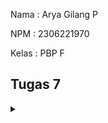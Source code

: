 Nama : Arya Gilang P

NPM : 2306221970

Kelas : PBP F

## Tugas 7
<details>
  <summary></summary>

**Jelaskan apa yang dimaksud dengan stateless widget dan stateful widget, dan jelaskan perbedaan dari keduanya.**

**Stateless Widget** adalah widget yang tidak memiliki "state" atau keadaan yang bisa berubah saat aplikasi berjalan. Ini berarti widget ini hanya menampilkan data statis atau informasi yang tidak akan berubah setelah di-render. 

Contoh dari Stateless Widget adalah `Text`, `Icon`, dan widget UI lainnya yang tidak memerlukan perubahan.

**Stateful Widget** adalah widget yang memiliki "state" atau keadaan yang bisa berubah saat aplikasi berjalan. Widget ini bisa merespon perubahan data, user input, atau kejadian lainnya melalui fungsi `setState()` 

 **Sebutkan widget apa saja yang kamu gunakan pada proyek ini dan jelaskan fungsinya.**

1. `MaterialApp` berfungsi untuk membungkus seluruh aplikasi dengan gaya dan tema material design
2. `Scaffold` kerangka utama dari setiap halaman aplikasi, menyediakan struktur dasar halaman, seperti `AppBar`, `Drawer`, dan `BottomNavigationBar`
3. `AppBar`adalah bilah aplikasi di bagian atas halaman, yang berfungsi sebagai header dan bisa menampilkan judul serta ikon.
4. `Text` Digunakan untuk menampilkan teks pada layar.
5. `Column` adalah widget layout yang mengatur widget anaknya dalam bentuk kolom vertikal.
6. `ElevatedButton` adalah tombol yang memiliki tampilan elemen "terangkat" (elevated) dengan efek bayangan, cocok untuk aksi utama dalam antarmuka.
7. `FloatingActionButton` adalah sebuah tombol bulat yang "mengambang" di atas konten halaman, biasanya digunakan untuk aksi penting atau utama seperti menambah data.

**Apa fungsi dari `setState()`? Jelaskan variabel apa saja yang dapat terdampak dengan fungsi tersebut.**

setState() adalah fungsi yang digunakan di dalam Stateful Widget untuk memperbarui "state" atau keadaan dari widget. Saat setState() dipanggil, Flutter akan merender ulang widget sehingga perubahan yang terjadi pada variabel "state" akan ditampilkan pada layar.

Hanya variabel yang disimpan dalam State widget yang dapat dipengaruhi oleh `setState()`. Contohnya:

- Variabel dinamis seperti nilai counter, status toggle, input pengguna, data dari API, atau opsi pilihan pengguna.
- Variabel yang mempengaruhi UI secara langsung seperti variabel counter untuk menghitung jumlah klik, daftar item yang bertambah atau berkurang, nilai toggle (aktif/nonaktif), atau warna yang berubah berdasarkan interaksi pengguna.

**Jelaskan perbedaan antara const dengan final.**

`const`: Keyword `const` digunakan untuk mendefinisikan nilai yang bersifat konstan dan ditentukan saat kompilasi (compile-time constant). Ini berarti nilai tersebut tidak bisa berubah dan harus sudah diketahui ketika aplikasi sedang dikompilasi. Pada Flutter, `const` sering digunakan untuk widget atau nilai statis yang tidak akan pernah berubah, misalnya teks statis atau warna tetap.

`final`: Keyword `final` juga digunakan untuk mendefinisikan nilai yang tidak bisa diubah setelah diinisialisasi, tetapi nilainya bisa ditentukan saat runtime (runtime constant). Ini berarti nilai `final` dapat diinisialisasi berdasarkan hasil perhitungan atau input dari pengguna, selama itu hanya diinisialisasi satu kali.

**Jelaskan bagaimana cara kamu mengimplementasikan checklist-checklist di atas.**

1. **Instalasi Flutter di Windows**  
    1. **Unduh dan Ekstrak Flutter SDK**: Download Flutter SDK dari situs resmi flutter.dev dan ekstrak ke direktori yang diinginkan.
    2.  **Tambahkan Flutter ke PATH**: Buka Command Prompt atau PowerShell dan tambahkan Flutter ke PATH.
    Gantilah `C:\path\to\flutter` sesuai lokasi folder Flutter SDK yang sudah di ekstrak.
    3. **Verifikasi Instalasi Flutter**  
    Pastikan Flutter terinstal dengan benar dengan menjalankan perintah `flutter doctor
    `
2. **Instalasi IDE untuk Pengembangan Flutter**  
    - **Visual Studio Code**: Direkomendasikan untuk pengembangan yang ringan dan fleksibel. Install ekstensi Flutter dan Dart di VS Code.  
    - **Android Studio**: Diperlukan jika ingin menjalankan emulator Android di Windows. Pastikan plugin Flutter dan Dart juga terinstal di Android Studio.  
3. **Membuat Proyek Flutter Baru**
    1. Buka Command Prompt atau PowerShell
        - Arahkan ke direktori tempat penyimpanan proyek.
    2. Buat Proyek Baru
        - Jalankan perintah berikut untuk membuat proyek Flutter baru  
        ```
        flutter create MY_APP
        cd MY_APP
        ```
    3. Jalankan Proyek  
        Untuk menjalankan proyek pada emulator atau perangkat fisik yang terhubung, gunakan perintah:
        ```
        flutter run
        ```
4. **Pengaturan Tampilan Utama (main.dart)** 
    - File `menu.dart`: Tambahkan file `menu.dart` ke dalam folder lib, dan pindahkan widget `MyHomePage`ke dalam file tersebut.

    1. Untuk membuat tiga tombol pada halaman utama, kita menggunakan widget `ItemHomepage` lalu untuk menampilkan setiap tombol menggunakan `widget` `ItemCard` dalam `GridView`.

    ```bash 
      final List<ShopItem> items = [
      ShopItem("Product List", Icons.checklist, Colors.deepOrange.shade400),
      ShopItem("Add Product", Icons.add_shopping_cart, Colors.orange.shade400),
      ShopItem("Logout", Icons.logout, Colors.lightGreen.shade400),
      ];

    ```
    2. Menampilkan tombol-tombol ini dalam `GridView` 
    ```dart
    GridView.count(
        primary: true,
        padding: const EdgeInsets.all(20),
        crossAxisSpacing: 10,
        mainAxisSpacing: 10,
        crossAxisCount: 3,
        shrinkWrap: true,
        children: items.map((ItemHomepage item) {
            return ItemCard(item);
        }).toList(),
        ),
    ```


</details>
